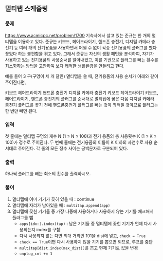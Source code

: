 ## 멀티탭 스케줄링
### 문제
https://www.acmicpc.net/problem/1700
기숙사에서 살고 있는 준규는 한 개의 멀티탭을 이용하고 있다. 준규는 키보드, 헤어드라이기, 핸드폰 충전기, 디지털 카메라 충전기 등 여러 개의 전기용품을 사용하면서 어쩔 수 없이 각종 전기용품의 플러그를 뺐다 꽂았다 하는 불편함을 겪고 있다. 그래서 준규는 자신의 생활 패턴을 분석하여, 자기가 사용하고 있는 전기용품의 사용순서를 알아내었고, 이를 기반으로 플러그를 빼는 횟수를 최소화하는 방법을 고안하여 보다 쾌적한 생활환경을 만들려고 한다.

예를 들어 3 구(구멍이 세 개 달린) 멀티탭을 쓸 때, 전기용품의 사용 순서가 아래와 같이 주어진다면, 

키보드
헤어드라이기
핸드폰 충전기
디지털 카메라 충전기
키보드
헤어드라이기
키보드, 헤어드라이기, 핸드폰 충전기의 플러그를 순서대로 멀티탭에 꽂은 다음 디지털 카메라 충전기 플러그를 꽂기 전에 핸드폰충전기 플러그를 빼는 것이 최적일 것이므로 플러그는 한 번만 빼면 된다. 

### 입력
첫 줄에는 멀티탭 구멍의 개수 N (1 ≤ N ≤ 100)과 전기 용품의 총 사용횟수 K (1 ≤ K ≤ 100)가 정수로 주어진다. 두 번째 줄에는 전기용품의 이름이 K 이하의 자연수로 사용 순서대로 주어진다. 각 줄의 모든 정수 사이는 공백문자로 구분되어 있다. 

### 출력
하나씩 플러그를 빼는 최소의 횟수를 출력하시오. 

### 풀이
1. 멀티탭에 이미 기기가 꽂혀 있을 때 : continue
2. 멀티탭에 자리가 남아있을 때 : ```multitap.append(app)```
3. 멀티탭에 꽂힌 기기들 중 가장 나중에 사용하거나 사용하지 않는 기기를 체크해서 플러그를 뺌
    - ```apps[idx:].index(tap)``` : 남은 기기들 중 멀티탭에 꽂힌 기기가 언제 다시 사용되는지 index를 구함
    - 다시 사용되지 않는 다면 최대 거리인 101을 dist에 넣고, ```check = True```
    - ```check == True```이면 다시 사용하지 않을 기기를 뽑으면 되므로, 루프를 중단
    - ```multitap[dist.index(max_dist)]```를 뽑고 현재 기기로 값을 변경
    - ```unplug_cnt += 1```